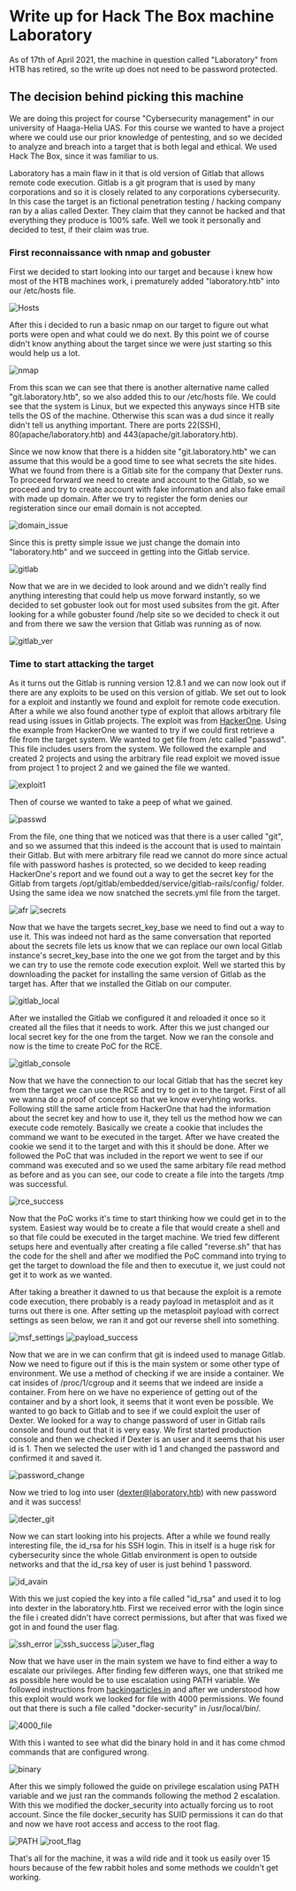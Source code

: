# Write up for Hack The Box machine Laboratory

As of 17th of April 2021, the machine in question called "Laboratory" from HTB has retired, so the write up does not need to be password protected. 

## The decision behind picking this machine

We are doing this project for course "Cybersecurity management" in our university of Haaga-Helia UAS. For this course we wanted to have a project where we could use our prior knowledge of pentesting, and so we decided to analyze and breach into a target that is both legal and ethical. We used Hack The Box, since it was familiar to us. 

Laboratory has a main flaw in it that is old version of Gitlab that allows remote code execution. Gitlab is a git program that is used by many corporations and so it is closely related to any corporations cybersecurity. In this case the target is an fictional penetration testing / hacking company ran by a alias called Dexter. They claim that they cannot be hacked and that everything they produce is 100% safe. Well we took it personally and decided to test, if their claim was true.

### First reconnaissance with nmap and gobuster

First we decided to start looking into our target and because i knew how most of the HTB machines work, i prematurely added "laboratory.htb" into our /etc/hosts file. 

![Hosts](Images/hosts.PNG)

After this i decided to run a basic nmap on our target to figure out what ports were open and what could we do next. By this point we of course didn't know anything about the target since we were just starting so this would help us a lot.

![nmap](Images/Laboratory_scan.PNG)

From this scan we can see that there is another alternative name called "git.laboratory.htb", so we also added this to our /etc/hosts file. We could see that the system is Linux, but we expected this anyways since HTB site tells the OS of the machine. Otherwise this scan was a dud since it really didn't tell us anything important. There are ports 22(SSH), 80(apache/laboratory.htb) and 443(apache/git.laboratory.htb). 

Since we now know that there is a hidden site "git.laboratory.htb" we can assume that this would be a good time to see what secrets the site hides. What we found from there is a Gitlab site for the company that Dexter runs. To proceed forward we need to create and account to the Gitlab, so we proceed and try to create account with fake information and also fake email with made up domain. After we try to register the form denies our registeration since our email domain is not accepted.

![domain_issue](Images/git.labo_email_domain.PNG)

Since this is pretty simple issue we just change the domain into "laboratory.htb" and we succeed in getting into the Gitlab service.

![gitlab](Images/git.labo.PNG)

Now that we are in we decided to look around and we didn't really find anything interesting that could help us move forward instantly, so we decided to set gobuster look out for most used subsites from the git. After looking for a while gobuster found /help site so we decided to check it out and from there we saw the version that Gitlab was running as of now.

![gitlab_ver](Images/git.labo_versio.PNG)

### Time to start attacking the target

As it turns out the Gitlab is running version 12.8.1 and we can now look out if there are any exploits to be used on this version of gitlab. We set out to look for a exploit and instantly we found and exploit for remote code execution. After a while we also found another type of exploit that allows arbitrary file read using issues in Gitlab projects. The exploit was from [HackerOne](https://hackerone.com/reports/827052). Using the example from HackerOne we wanted to try if we could first retrieve a file from the target system. We wanted to get file from /etc called "passwd". This file includes users from the system. We followed the example and created 2 projects and using the arbitrary file read exploit we moved issue from project 1 to project 2 and we gained the file we wanted.

![exploit1](Images/git.labo_haavoittuvuus2_toimii.PNG)

Then of course we wanted to take a peep of what we gained.

![passwd](Images/laboratory_passwd.PNG)

From the file, one thing that we noticed was that there is a user called "git", and so we assumed that this indeed is the account that is used to maintain their Gitlab. But with mere arbitrary file read we cannot do more since actual file with password hashes is protected, so we decided to keep reading HackerOne's report and we found out a way to get the secret key for the Gitlab from targets /opt/gitlab/embedded/service/gitlab-rails/config/ folder. Using the same idea we now snatched the secrets.yml file from the target.

![afr](Images/secrets.PNG)
![secrets](Images/git.labo_haavoittuvuus2_toimii2.PNG)

Now that we have the targets secret_key_base we need to find out a way to use it. This was indeed not hard as the same conversation that reported about the secrets file lets us know that we can replace our own local Gitlab instance's secret_key_base into the one we got from the target and by this we can try to use the remote code execution exploit. Well we started this by downloading the packet for installing the same version of Gitlab as the target has. After that we installed the Gitlab on our computer.

![gitlab_local](Images/local_git.PNG)

After we installed the Gitlab we configured it and reloaded it once so it created all the files that it needs to work. After this we just changed our local secret key for the one from the target. Now we ran the console and now is the time to create PoC for the RCE.

![gitlab_console](Images/local_git_PoC.PNG)

Now that we have the connection to our local Gitlab that has the secret key from the target we can use the RCE and try to get in to the target. First of all we wanna do a proof of concept so that we know everyhting works. Following still the same article from HackerOne that had the information about the secret key and how to use it, they tell us the method how we can execute code remotely. Basically we create a cookie that includes the command we want to be executed in the target. After we have created the cookie we send it to the target and with this it should be done. After we followed the PoC that was included in the report we went to see if our command was executed and so we used the same arbitary file read method as before and as you can see, our code to create a file into the targets /tmp was successful.

![rce_success](Images/poc_works.PNG)

Now that the PoC works it's time to start thinking how we could get in to the system. Easiest way would be to create a file that would create a shell and so that file could be executed in the target machine. We tried few different setups here and eventually after creating a file called "reverse.sh" that has the code for the shell and after we modified the PoC command into trying to get the target to download the file and then to executue it, we just could not get it to work as we wanted.

After taking a breather it dawned to us that because the exploit is a remote code execution, there probably is a ready payload in metasploit and as it turns out there is one. After setting up the metasploit payload with correct settings as seen below, we ran it and got our reverse shell into something. 

![msf_settings](Images/meta_asetukset.PNG)
![payload_success](Images/payload_success.PNG)

Now that we are in we can confirm that git is indeed used to manage Gitlab. Now we need to figure out if this is the main system or some other type of environment. We use a method of checking if we are inside a container. We cat insides of /proc/1/cgroup and it seems that we indeed are inside a container. From here on we have no experience of getting out of the container and by a short look, it seems that it wont even be possible. We wanted to go back to Gitlab and to see if we could exploit the user of Dexter. We looked for a way to change password of user in Gitlab rails console and found out that it is very easy. We first started production console and then we checked if Dexter is an user and it seems that his user id is 1. Then we selected the user with id 1 and changed the password and confirmed it and saved it.

![password_change](Images/reverse_passuvaihto.PNG)

Now we tried to log into user (dexter@laboratory.htb) with new password and it was success!

![decter_git](Images/dexterille_kirjautuminen.PNG)

Now we can start looking into his projects. After a while we found really interesting file, the id_rsa for his SSH login. This in itself is a huge risk for cybersecurity since the whole Gitlab environment is open to outside networks and that the id_rsa key of user is just behind 1 password. 

![id_avain](Images/Secter_rsa_avain.PNG)

With this we just copied the key into a file called "id_rsa" and used it to log into dexter in the laboratory.htb. First we received error with the login since the file i created didn't have correct permissions, but after that was fixed we got in and found the user flag. 

![ssh_error](Images/rsa_permission%20denied.PNG)
![ssh_success](Images/dexter_sisällä.PNG)
![user_flag](Images/user_flag.PNG)

Now that we have user in the main system we have to find either a way to escalate our privileges. After finding few differen ways, one that striked me as possible here would be to use escalation using PATH variable. We followed instructions from [hackingarticles.in](https://www.hackingarticles.in/linux-privilege-escalation-using-path-variable/) and after we understood how this exploit would work we looked for file with 4000 permissions. We found out that there is such a file called "docker-security" in /usr/local/bin/.

![4000_file](Images/sus_dockersecurity.PNG) 

With this i wanted to see what did the binary hold in and it has come chmod commands that are configured wrong. 

![binary](Images/cat_sus_dockersecurity.PNG)

After this we simply followed the guide on privilege escalation using PATH variable and we just ran the commands following the method 2 escalation. With this we modified the docker_security into actually forcing us to root account. Since the file docker_security has SUID permissions it can do that and now we have root access and access to the root flag.

![PATH](Images/root_laboratory.PNG)
![root_flag](Images/root_flag_labo.PNG)

That's all for the machine, it was a wild ride and it took us easily over 15 hours because of the few rabbit holes and some methods we couldn't get working.


